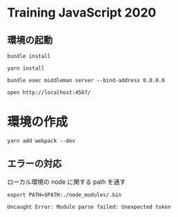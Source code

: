 # Training JavaScript 2020

## 環境の起動

```
bundle install
```

```
yarn install
```

```
bundle exec middleman server --bind-address 0.0.0.0
```

```
open http://localhost:4567/
```

# 環境の作成

```
yarn add webpack --dev
```

## エラーの対応

ローカル環境の node に関する path を通す


```
export PATH=$PATH:./node_modules/.bin
```

```
Uncaught Error: Module parse failed: Unexpected token
```
